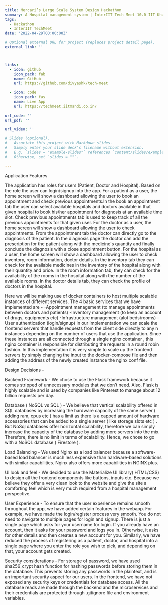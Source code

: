 ```yaml
---
title: Mercari’s Large Scale System Design Hackathon
summary: A Hospital management system | InterIIT Tech Meet 10.0 IIT Kharagpur
tags:
  - Hackathon
  - InterIIT TechMeet
date: '2022-04-29T00:00:00Z'

# Optional external URL for project (replaces project detail page).
external_link: ''



links:
  - icon: github
    icon_pack: fab
    name: GitHub
    url: https://github.com/divyashk/tech-meet

  - icon: code
    icon_pack: fas
    name: Live App
    url: https://techmeet.iitmandi.co.in/    
    
url_code: ''
url_pdf: ''

url_video: ''

# Slides (optional).
#   Associate this project with Markdown slides.
#   Simply enter your slide deck's filename without extension.
#   E.g. `slides = "example-slides"` references `content/slides/example-slides.md`.
#   Otherwise, set `slides = ""`.

---
```



Application Features

The application has roles for users (Patient, Doctor and Hospital). Based on the role the user
can login/signup into the app. For a patient as a user, the home screen will show a dashboard
allowing the user to book an appointment and check previous appointments.In the book an
appointment tab the user can select available hospitals and doctors available in that given
hospital to book his/her appointment for diagnosis at an available time slot. Check previous
appointments tab is used to keep track of all the previous appointments for that given user.
For the doctor as a user, the home screen will show a dashboard allowing the user to check
appointments. From the appointment tab the doctor can directly go to the diagnosis of the
patient. In the diagnosis page the doctor can add the prescription for the patient along with the
medicine's quantity and finally conclude the diagnosis with a close appointment button.
For the hospital as a user, the home screen will show a dashboard allowing the user to check
inventory, room information, doctor details. In the inventory tab they can check for the available
medicines in the inventory of the hospital along with their quantity and price. In the room
information tab, they can check for the availability of the rooms in the hospital along with the
number of the available rooms. In the doctor details tab, they can check the profile of doctors in
the hospital.

Here we will be making use of docker containers to host multiple scalable instances of different
services.
The 4 basic services that we have implemented are -
-Appointment management (to manage appointments between doctors and patients)
-Inventory management (to keep an account of drugs, equipments etc)
-Infrastructure management (alot beds/rooms)
-User authentication (login/signup)
In our implementation we can scale the frontend servers that handle requests from the client
side directly to any n instances depending on the number of users that use the application.
Since these instances are all connected through a single nginx container , this nginx container is
responsible for distributing the requests in a round robin fashion.
In this implementation it is very simple to scale up the frontend servers by simply changing the
input to the docker-compose file and then adding the address of the newly created instance the
nginx conf file.


Design Decisions -

Backend Framework - We chose to use the Flask framework because it comes stripped
of unnecessary modules that we don’t need. Also, Flask is highly scalable and is used by
companies like Pinterest to manage about 12 billion requests per day.

Database ( NoSQL vs SQL ) -
We believe that vertical scalability offered in SQL databases by increasing the
hardware capacity of the same server ( adding ram, cpus etc ) has a limit as there is a
capped amount of hardware accessories that can be added to a single server ( like
storage slots etc ) .
But NoSql databases offer horizontal scalability, therefore we can simply increase the
capacity of the database by adding more servers into the mix. Therefore, there is no
limit in terms of scalability.
Hence, we chose to go with a NoSQL database ( Firestore ).

Load Balancing - We used Nginx as a load balancer because a software-based load
balancer is much less expensive than hardware-based solutions with similar capabilities.
Nginx also offers more capabilities in NGINX plus.

UI look and feel - We decided to use the Materialize UI library( HTML/CSS) to design all
the frontend components like buttons, inputs etc. Because we believe they offer a very
clean look to the website and give the site a comforting feel which is very much required
from a hospital management perspective.

User Experience - To ensure that the user experience remains smooth throughout the
app, we have added certain features in the webapp. For example, we have made the
login/register process very smooth. You do not need to navigate to multiple pages for
login and signup. There is just a single page which asks for your username for login. If
you already have an account, then it asks for your password and logs you in. Otherwise,
it asks for other details and then creates a new account for you.
Similarly, we have reduced the process of registering as a patient, doctor, and hospital
into a single page where you enter the role you wish to pick, and depending on that, your
account gets created.

Security considerations - For storage of password, we have used sha256_crypt hash
function for hashing passwords before storing them in the database. This prevents
storing any passwords in the plaintext, and is an important security aspect for our users.
In the frontend, we have not exposed any security keys or credentials for database
access. All the database reads are made through the backend and the microservices
and their credentials are protected through .gitignore file and environment variables.
